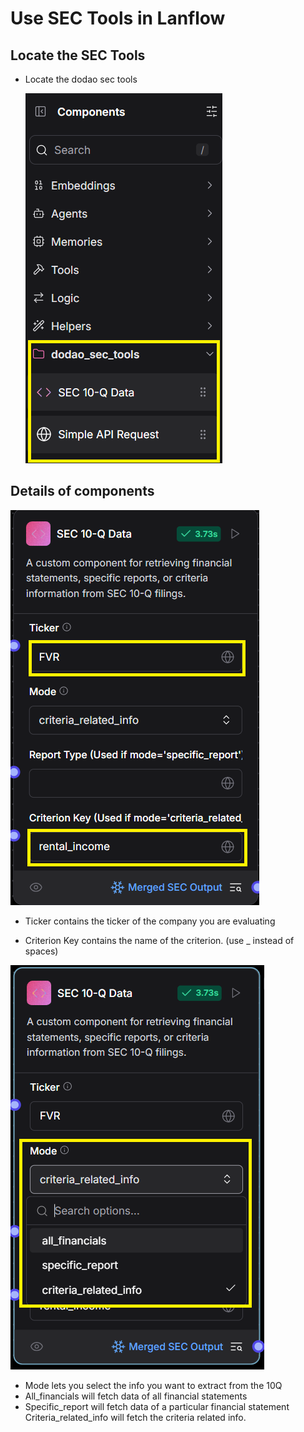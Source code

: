 # Use SEC Tools in Lanflow

## Locate the SEC Tools

- Locate the dodao sec tools

  ![Dodao SEC Tools](./images/criteira_and_report/dodao_sec_tools.png)

## Details of components

![Copy Criteria](./images/criteira_and_report/SEC-10Q-tool-criterion.png)

- Ticker contains the ticker of the company you are evaluating

- Criterion Key contains the name of the criterion. (use \_ instead of spaces)

![Copy Criteria](./images/criteira_and_report/SEC-10Q-tool-modes.png)

- Mode lets you select the info you want to extract from the 10Q
- All_financials will fetch data of all financial statements
- Specific_report will fetch data of a particular financial statement
  Criteria_related_info will fetch the criteria related info.
